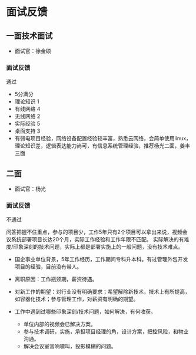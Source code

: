 # 面试反馈 

## 一面技术面试

* 面试官：徐金硕

### 面试反馈

通过

* 5分满分
* 理论知识 1
* 有线网络 4
* 无线网络 2
* 实际经验 5
* 桌面支持 3
* 有弱电项目经验，网络设备配置经验较丰富，熟悉云网络，会简单使用linux，理论知识差，逻辑表达能力尚可，有信息系统管理经验，推荐杨光二面，姜丰三面

## 二面

* 面试官：杨光

### 面试反馈

不通过

问答把握不住重点，参与的项目少，工作5年只有2个项目可以拿出来说，视频会议系统部署项目长达20个月，实际工作经验和工作年限不匹配。
实际解决的有难度/印象深刻的技术问题，实际上都是部署实施上的一般问题，没有技术难点。

* 国企事业单位背景，5年工作经历，工作期间专科升本科。有过管理外包开发项目的经验，目前没有带人。
* 离职原因：工作瓶颈期，薪资待遇。
* 对新工作的期望：对行业没有明确要求；希望解除新技术，技术上有所提高，如容器化技术；参与管理工作，对薪资有明确的期望。

* 工作中遇到过哪些印象深刻/技术问题，如何解决，有何收获。
  * 单位内部的视频会已解决方案。
  * 参与技术调研，实施，承担项目经理的角，设计方案，把控风险，和物业沟通。
  * 解决会议室音响啸叫，投影模糊的问题。
